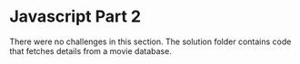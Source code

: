 # Javascript Part 2

There were no challenges in this section. The solution folder contains code that fetches details from a movie database.